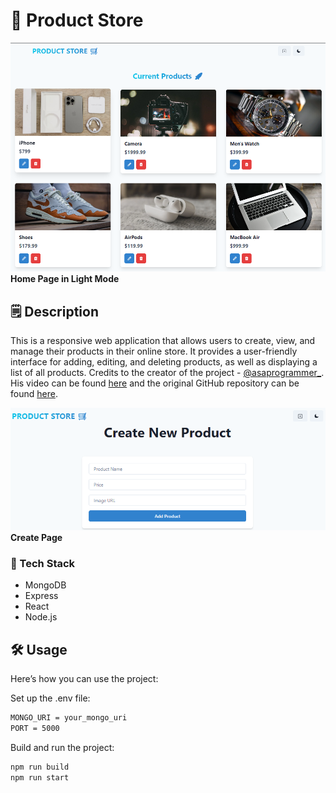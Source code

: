 # 🛒 Product Store

![Home Page Screenshot](https://github.com/juaneleanor/Product-Store/blob/main/frontend/public/HomePage.png)
<strong>Home Page in Light Mode</strong>

## 🗒️ Description

This is a responsive web application that allows users to create, view, and manage their products in their online store. It provides a user-friendly interface for adding, editing, and deleting products, as well as displaying a list of all products. Credits to the creator of the project - [@asaprogrammer\_](https://www.youtube.com/@asaprogrammer_). His video can be found [here](https://youtu.be/MDZC8VDZnV8?si=UZXAlKfMi4vpbhUD) and the original GitHub repository can be found [here](https://github.com/burakorkmez/mern-crash-course).

![Create Page Screenshot](https://github.com/juaneleanor/Product-Store/blob/main/frontend/public/CreatePage.png)
<strong>Create Page</strong>

### 🍔 Tech Stack

- MongoDB
- Express
- React
- Node.js

## 🛠️ Usage

Here’s how you can use the project:

Set up the .env file:

```bash
MONGO_URI = your_mongo_uri
PORT = 5000
```

Build and run the project:

```bash
npm run build
npm run start
```
